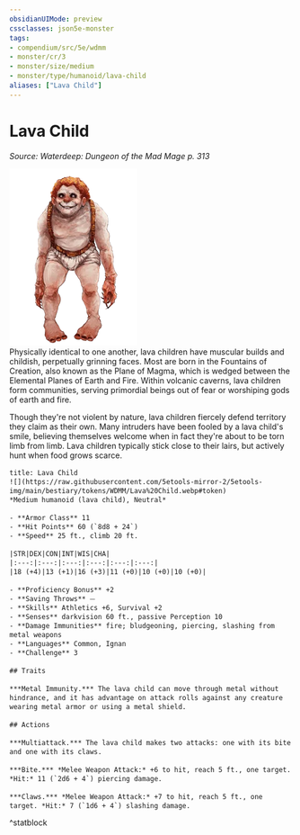 ```yaml
---
obsidianUIMode: preview
cssclasses: json5e-monster
tags:
- compendium/src/5e/wdmm
- monster/cr/3
- monster/size/medium
- monster/type/humanoid/lava-child
aliases: ["Lava Child"]
---
```

# Lava Child
*Source: Waterdeep: Dungeon of the Mad Mage p. 313*  

![](https://raw.githubusercontent.com/5etools-mirror-2/5etools-img/main/bestiary/WDMM/Lava%20Child.webp#right)  
Physically identical to one another, lava children have muscular builds and childish, perpetually grinning faces. Most are born in the Fountains of Creation, also known as the Plane of Magma, which is wedged between the Elemental Planes of Earth and Fire. Within volcanic caverns, lava children form communities, serving primordial beings out of fear or worshiping gods of earth and fire.

Though they're not violent by nature, lava children fiercely defend territory they claim as their own. Many intruders have been fooled by a lava child's smile, believing themselves welcome when in fact they're about to be torn limb from limb. Lava children typically stick close to their lairs, but actively hunt when food grows scarce.


```ad-statblock
title: Lava Child
![](https://raw.githubusercontent.com/5etools-mirror-2/5etools-img/main/bestiary/tokens/WDMM/Lava%20Child.webp#token)
*Medium humanoid (lava child), Neutral*

- **Armor Class** 11 
- **Hit Points** 60 (`8d8 + 24`) 
- **Speed** 25 ft., climb 20 ft.

|STR|DEX|CON|INT|WIS|CHA|
|:---:|:---:|:---:|:---:|:---:|:---:|
|18 (+4)|13 (+1)|16 (+3)|11 (+0)|10 (+0)|10 (+0)|

- **Proficiency Bonus** +2
- **Saving Throws** ⏤
- **Skills** Athletics +6, Survival +2
- **Senses** darkvision 60 ft., passive Perception 10
- **Damage Immunities** fire; bludgeoning, piercing, slashing from metal weapons
- **Languages** Common, Ignan
- **Challenge** 3

## Traits

***Metal Immunity.*** The lava child can move through metal without hindrance, and it has advantage on attack rolls against any creature wearing metal armor or using a metal shield.

## Actions

***Multiattack.*** The lava child makes two attacks: one with its bite and one with its claws.

***Bite.*** *Melee Weapon Attack:* +6 to hit, reach 5 ft., one target. *Hit:* 11 (`2d6 + 4`) piercing damage.

***Claws.*** *Melee Weapon Attack:* +7 to hit, reach 5 ft., one target. *Hit:* 7 (`1d6 + 4`) slashing damage.
```
^statblock